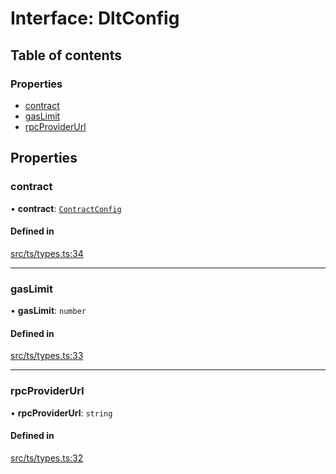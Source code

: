# Interface: DltConfig

## Table of contents

### Properties

- [contract](DltConfig.md#contract)
- [gasLimit](DltConfig.md#gaslimit)
- [rpcProviderUrl](DltConfig.md#rpcproviderurl)

## Properties

### contract

• **contract**: [`ContractConfig`](ContractConfig.md)

#### Defined in

[src/ts/types.ts:34](https://gitlab.com/i3-market/code/wp3/t3.2/conflict-resolution/non-repudiation-library/-/blob/ef637a6/src/ts/types.ts#L34)

___

### gasLimit

• **gasLimit**: `number`

#### Defined in

[src/ts/types.ts:33](https://gitlab.com/i3-market/code/wp3/t3.2/conflict-resolution/non-repudiation-library/-/blob/ef637a6/src/ts/types.ts#L33)

___

### rpcProviderUrl

• **rpcProviderUrl**: `string`

#### Defined in

[src/ts/types.ts:32](https://gitlab.com/i3-market/code/wp3/t3.2/conflict-resolution/non-repudiation-library/-/blob/ef637a6/src/ts/types.ts#L32)
